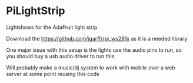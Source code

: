 # PiLightStrip
Lightshows for the AdaFruit light strip

Download the https://github.com/jgarff/rpi_ws281x as it is a needed library

One major issue with this setup is the lights use the audio pins to run, so you should buy a usb audio driver to run this.

Will probably make a music/dj system to work with mobile over a web server at some point reusing this code

